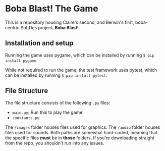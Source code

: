 # Boba Blast! The Game

This is a repository housing Claire's second, and Berwin's first, boba-centric SoftDes project, **Boba Blast!**.

## Installation and setup
Running the game uses pygame, which can be installed by running `$ pip install pygame`.

While not required to run the game, the test framework uses pytest, which can be installed by running `$ pip install pytest`.

## File Structure
The file structure consists of the following `.py` files:
* `main.py`: Run this to play the game!
* `constants.py`:

The `/images` folder houses files used for graphics. The `/audio` folder houses files used for sounds. Both paths are somewhat hard-coded, meaning that the specific files **must** be in **those** folders. If you're downloading straight from the repo, you shouldn't run into any issues.